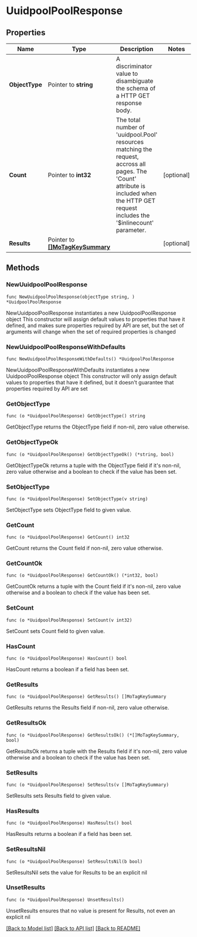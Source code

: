 # UuidpoolPoolResponse

## Properties

Name | Type | Description | Notes
------------ | ------------- | ------------- | -------------
**ObjectType** | Pointer to **string** | A discriminator value to disambiguate the schema of a HTTP GET response body. | 
**Count** | Pointer to **int32** | The total number of &#39;uuidpool.Pool&#39; resources matching the request, accross all pages. The &#39;Count&#39; attribute is included when the HTTP GET request includes the &#39;$inlinecount&#39; parameter. | [optional] 
**Results** | Pointer to [**[]MoTagKeySummary**](MoTagKeySummary.md) |  | [optional] 

## Methods

### NewUuidpoolPoolResponse

`func NewUuidpoolPoolResponse(objectType string, ) *UuidpoolPoolResponse`

NewUuidpoolPoolResponse instantiates a new UuidpoolPoolResponse object
This constructor will assign default values to properties that have it defined,
and makes sure properties required by API are set, but the set of arguments
will change when the set of required properties is changed

### NewUuidpoolPoolResponseWithDefaults

`func NewUuidpoolPoolResponseWithDefaults() *UuidpoolPoolResponse`

NewUuidpoolPoolResponseWithDefaults instantiates a new UuidpoolPoolResponse object
This constructor will only assign default values to properties that have it defined,
but it doesn't guarantee that properties required by API are set

### GetObjectType

`func (o *UuidpoolPoolResponse) GetObjectType() string`

GetObjectType returns the ObjectType field if non-nil, zero value otherwise.

### GetObjectTypeOk

`func (o *UuidpoolPoolResponse) GetObjectTypeOk() (*string, bool)`

GetObjectTypeOk returns a tuple with the ObjectType field if it's non-nil, zero value otherwise
and a boolean to check if the value has been set.

### SetObjectType

`func (o *UuidpoolPoolResponse) SetObjectType(v string)`

SetObjectType sets ObjectType field to given value.


### GetCount

`func (o *UuidpoolPoolResponse) GetCount() int32`

GetCount returns the Count field if non-nil, zero value otherwise.

### GetCountOk

`func (o *UuidpoolPoolResponse) GetCountOk() (*int32, bool)`

GetCountOk returns a tuple with the Count field if it's non-nil, zero value otherwise
and a boolean to check if the value has been set.

### SetCount

`func (o *UuidpoolPoolResponse) SetCount(v int32)`

SetCount sets Count field to given value.

### HasCount

`func (o *UuidpoolPoolResponse) HasCount() bool`

HasCount returns a boolean if a field has been set.

### GetResults

`func (o *UuidpoolPoolResponse) GetResults() []MoTagKeySummary`

GetResults returns the Results field if non-nil, zero value otherwise.

### GetResultsOk

`func (o *UuidpoolPoolResponse) GetResultsOk() (*[]MoTagKeySummary, bool)`

GetResultsOk returns a tuple with the Results field if it's non-nil, zero value otherwise
and a boolean to check if the value has been set.

### SetResults

`func (o *UuidpoolPoolResponse) SetResults(v []MoTagKeySummary)`

SetResults sets Results field to given value.

### HasResults

`func (o *UuidpoolPoolResponse) HasResults() bool`

HasResults returns a boolean if a field has been set.

### SetResultsNil

`func (o *UuidpoolPoolResponse) SetResultsNil(b bool)`

 SetResultsNil sets the value for Results to be an explicit nil

### UnsetResults
`func (o *UuidpoolPoolResponse) UnsetResults()`

UnsetResults ensures that no value is present for Results, not even an explicit nil

[[Back to Model list]](../README.md#documentation-for-models) [[Back to API list]](../README.md#documentation-for-api-endpoints) [[Back to README]](../README.md)


